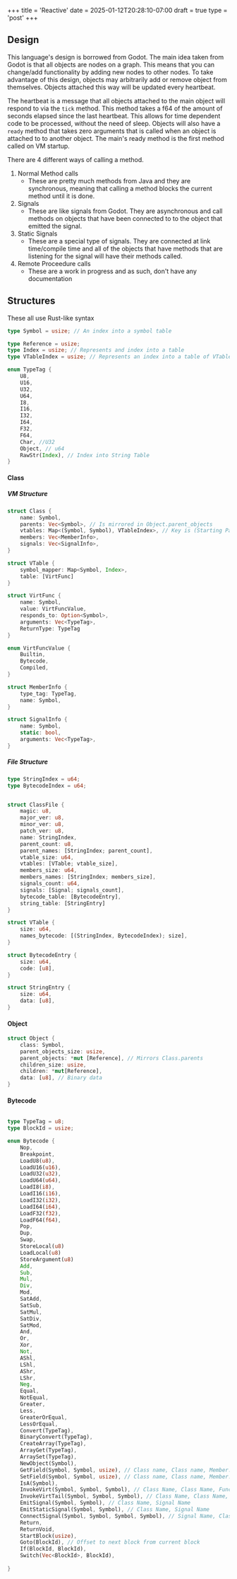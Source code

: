 +++
title = 'Reactive'
date = 2025-01-12T20:28:10-07:00
draft = true
type = 'post'
+++





## Design
This language's design is borrowed from Godot. The main idea taken from Godot is that all objects are nodes on a graph. This means that you can change/add functionality by adding new nodes to other nodes.
To take advantage of this design, objects may arbitrarily add or remove object from themselves. Objects attached this way will be updated every heartbeat.

The heartbeat is a message that all objects attached to the main object will respond to via the `tick` method. This method takes a f64 of the amount of seconds elapsed since the last heartbeat. This allows for time dependent code to be processed, without the need of sleep.
Objects will also have a `ready` method that takes zero arguments that is called when an object is attached to to another object. The main's ready method is the first method called on VM startup.

There are 4 different ways of calling a method.
1. Normal Method calls
    * These are pretty much methods from Java and they are synchronous, meaning that calling a method blocks the current method until it is done.
2. Signals
    * These are like signals from Godot. They are asynchronous and call methods on objects that have been connected to to the object that emitted the signal.
3. Static Signals
    * These are a special type of signals. They are connected at link time/compile time and all of the objects that have methods that are listening for the signal will have their methods called.
4. Remote Proceedure calls
    * These are a work in progress and as such, don't have any documentation


## Structures
These all use Rust-like syntax

```rust
type Symbol = usize; // An index into a symbol table

type Reference = usize;
type Index = usize; // Represents and index into a table
type VTableIndex = usize; // Represents an index into a table of VTables

enum TypeTag {
    U8,
    U16,
    U32,
    U64,
    I8,
    I16,
    I32,
    I64,
    F32,
    F64,
    Char, //U32
    Object, // u64
    RawStr(Index), // Index into String Table
}

```


#### Class
##### VM Structure
```rust
struct Class {
    name: Symbol,
    parents: Vec<Symbol>, // Is mirrored in Object.parent_objects
    vtables: Map<(Symbol, Symbol), VTableIndex>, // Key is (Starting Parent, Particular Child), value is the vtable for that object. This allows for calling parent methods via super while still overloading parent vtables
    members: Vec<MemberInfo>,
    signals: Vec<SignalInfo>,
}

struct VTable {
    symbol_mapper: Map<Symbol, Index>,
    table: [VirtFunc]
}

struct VirtFunc {
    name: Symbol,
    value: VirtFuncValue,
    responds_to: Option<Symbol>,
    arguments: Vec<TypeTag>,
    ReturnType: TypeTag
}

enum VirtFuncValue {
    Builtin,
    Bytecode,
    Compiled,
}

struct MemberInfo {
    type_tag: TypeTag,
    name: Symbol,
}

struct SignalInfo {
    name: Symbol,
    static: bool,
    arguments: Vec<TypeTag>,
}

```

##### File Structure
```rust
type StringIndex = u64;
type BytecodeIndex = u64;


struct ClassFile {
    magic: u8,
    major_ver: u8,
    minor_ver: u8,
    patch_ver: u8,
    name: StringIndex,
    parent_count: u8,
    parent_names: [StringIndex; parent_count],
    vtable_size: u64,
    vtables: [VTable; vtable_size],
    members_size: u64,
    members_names: [StringIndex; members_size],
    signals_count: u64,
    signals: [Signal; signals_count],
    bytecode_table: [BytecodeEntry],
    string_table: [StringEntry]
}

struct VTable {
    size: u64,
    names_bytecode: [(StringIndex, BytecodeIndex); size],
}

struct BytecodeEntry {
    size: u64,
    code: [u8],
}

struct StringEntry {
    size: u64,
    data: [u8],
}

```


#### Object
```rust
struct Object {
    class: Symbol,
    parent_objects_size: usize,
    parent_objects: *mut [Reference], // Mirrors Class.parents
    children_size: usize,
    children: *mut[Reference],
    data: [u8], // Binary data
}
```

#### Bytecode
```rust

type TypeTag = u8;
type BlockId = usize;

enum Bytecode {
    Nop,
    Breakpoint,
    LoadU8(u8),
    LoadU16(u16),
    LoadU32(u32),
    LoadU64(u64),
    LoadI8(i8),
    LoadI16(i16),
    LoadI32(i32),
    LoadI64(i64),
    LoadF32(f32),
    LoadF64(f64),
    Pop,
    Dup,
    Swap,
    StoreLocal(u8)
    LoadLocal(u8)
    StoreArgument(u8)
    Add,
    Sub,
    Mul,
    Div,
    Mod,
    SatAdd,
    SatSub,
    SatMul,
    SatDiv,
    SatMod,
    And,
    Or,
    Xor,
    Not,
    AShl,
    LShl,
    AShr,
    LShr,
    Neg,
    Equal,
    NotEqual,
    Greater,
    Less,
    GreaterOrEqual,
    LessOrEqual,
    Convert(TypeTag),
    BinaryConvert(TypeTag),
    CreateArray(TypeTag),
    ArrayGet(TypeTag),
    ArraySet(TypeTag),
    NewObject(Symbol),
    GetField(Symbol, Symbol, usize), // Class name, Class name, Member. The second Class name is to allow for selecting the particular parent to access the field.
    SetField(Symbol, Symbol, usize), // Class name, Class name, Member. The second Class name is to allow for selecting the particular parent to access the field.
    IsA(Symbol),
    InvokeVirt(Symbol, Symbol, Symbol), // Class Name, Class Name, Function Name. The two class names allow for calling super methods as well as overridden super methods
    InvokeVirtTail(Symbol, Symbol, Symbol), // Class Name, Class Name, Function Name. The two class names allow for calling super methods as well as overridden super methods
    EmitSignal(Symbol, Symbol), // Class Name, Signal Name
    EmitStaticSignal(Symbol, Symbol), // Class Name, Signal Name
    ConnectSignal(Symbol, Symbol, Symbol, Symbol), // Signal Name, Class Name, Class Name, Method Name. The top two stack values are used for this. The top object is connected to the bottom object's signal via the 2nd and 3rd Class Names + the Method Name
    Return,
    ReturnVoid,
    StartBlock(usize),
    Goto(BlockId), // Offset to next block from current block
    If(BlockId, BlockId),
    Switch(Vec<BlockId>, BlockId),
    
}
    
```
